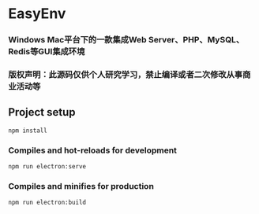 # EasyEnv
### Windows Mac平台下的一款集成Web Server、PHP、MySQL、Redis等GUI集成环境
### 版权声明：此源码仅供个人研究学习，禁止编译或者二次修改从事商业活动等
## Project setup
```
npm install
```

### Compiles and hot-reloads for development
```
npm run electron:serve
```

### Compiles and minifies for production
```
npm run electron:build
```